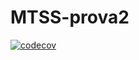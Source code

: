 # MTSS-prova2
<!-- README.md -->
[![codecov](https://codecov.io/gh/amerigovegliante/MTSS-prova2/graph/badge.svg?token=0KDNW6W7VV)](https://codecov.io/gh/amerigovegliante/MTSS-prova2)